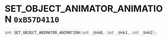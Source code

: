 # SET_OBJECT_ANIMATOR_ANIMATION `0xB57D4110`

```cpp
int SET_OBJECT_ANIMATOR_ANIMATION(int _Unk0, int _Unk1, int _Unk2);
```